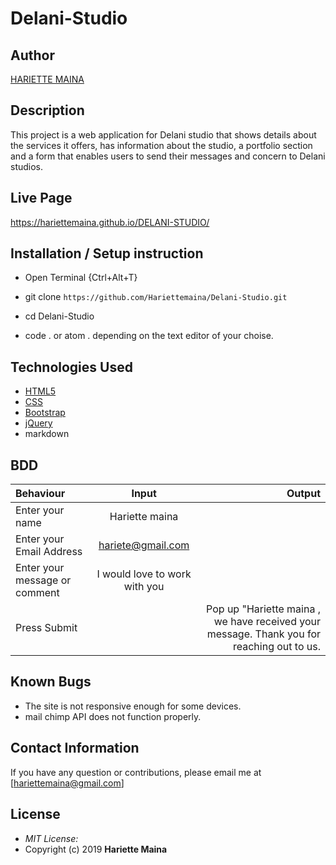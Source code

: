 # Delani-Studio

## Author

[HARIETTE MAINA](https://github.com/Hariettemaina)

## Description

This project is a web application for Delani studio that shows details about the services it offers, has information about the studio, a portfolio section and a form that enables users to send their messages and concern to Delani studios. 


## Live Page 
https://hariettemaina.github.io/DELANI-STUDIO/


## Installation / Setup instruction
* Open Terminal {Ctrl+Alt+T}

* git clone ```https://github.com/Hariettemaina/Delani-Studio.git```

* cd Delani-Studio

* code . or atom . depending on the text editor of your choise.

## Technologies Used

* [HTML5](https://github.com/topics/html5)
* [CSS](https://github.com/topics/css3)
* [Bootstrap](https://github.com/topics/bootstrap)
* [jQuery](https://github.com/topics/javascript)
* markdown


## BDD
| Behaviour      | Input        | Output       |
| :------------- | :----------: | -----------: |
|  Enter your name  |   Hariette maina|     |
| Enter your Email Address  | hariete@gmail.com |   |
| Enter your message or comment   |  I would love to work with you     |     |
| Press Submit|     |Pop up "Hariette maina , we have received your message. Thank you for reaching out to us.|

## Known Bugs
* The site is not responsive enough for some devices. 
* mail chimp API does not function properly.

## Contact Information 

If you have any question or contributions, please email me at [hariettemaina@gmail.com]

## License
* *MIT License:*
* Copyright (c) 2019 **Hariette Maina**
